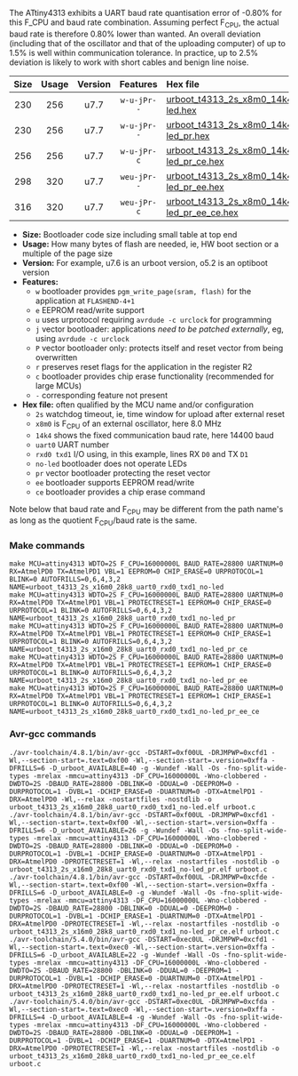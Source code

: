 The ATtiny4313 exhibits a UART baud rate quantisation error of -0.80% for this F_CPU and baud rate combination. Assuming perfect F<sub>CPU</sub>, the actual baud rate is therefore 0.80% lower than wanted. An overall deviation (including that of the oscillator and that of the uploading computer) of up to 1.5% is well within communication tolerance. In practice, up to 2.5% deviation is likely to work with short cables and benign line noise.

|Size|Usage|Version|Features|Hex file|
|:-:|:-:|:-:|:-:|:--|
|230|256|u7.7|`w-u-jPr--`|[urboot_t4313_2s_x8m0_14k4_uart0_rxd0_txd1_no-led.hex](https://raw.githubusercontent.com/stefanrueger/urboot.hex/main/mcus/attiny4313/watchdog_2_s/external_oscillator_x/%2B8m000000_hz/%2B%2B14k4_baud/uart0_rxd0_txd1/no-led/urboot_t4313_2s_x8m0_14k4_uart0_rxd0_txd1_no-led.hex)|
|230|256|u7.7|`w-u-jPr--`|[urboot_t4313_2s_x8m0_14k4_uart0_rxd0_txd1_no-led_pr.hex](https://raw.githubusercontent.com/stefanrueger/urboot.hex/main/mcus/attiny4313/watchdog_2_s/external_oscillator_x/%2B8m000000_hz/%2B%2B14k4_baud/uart0_rxd0_txd1/no-led/urboot_t4313_2s_x8m0_14k4_uart0_rxd0_txd1_no-led_pr.hex)|
|256|256|u7.7|`w-u-jPr-c`|[urboot_t4313_2s_x8m0_14k4_uart0_rxd0_txd1_no-led_pr_ce.hex](https://raw.githubusercontent.com/stefanrueger/urboot.hex/main/mcus/attiny4313/watchdog_2_s/external_oscillator_x/%2B8m000000_hz/%2B%2B14k4_baud/uart0_rxd0_txd1/no-led/urboot_t4313_2s_x8m0_14k4_uart0_rxd0_txd1_no-led_pr_ce.hex)|
|298|320|u7.7|`weu-jPr--`|[urboot_t4313_2s_x8m0_14k4_uart0_rxd0_txd1_no-led_pr_ee.hex](https://raw.githubusercontent.com/stefanrueger/urboot.hex/main/mcus/attiny4313/watchdog_2_s/external_oscillator_x/%2B8m000000_hz/%2B%2B14k4_baud/uart0_rxd0_txd1/no-led/urboot_t4313_2s_x8m0_14k4_uart0_rxd0_txd1_no-led_pr_ee.hex)|
|316|320|u7.7|`weu-jPr-c`|[urboot_t4313_2s_x8m0_14k4_uart0_rxd0_txd1_no-led_pr_ee_ce.hex](https://raw.githubusercontent.com/stefanrueger/urboot.hex/main/mcus/attiny4313/watchdog_2_s/external_oscillator_x/%2B8m000000_hz/%2B%2B14k4_baud/uart0_rxd0_txd1/no-led/urboot_t4313_2s_x8m0_14k4_uart0_rxd0_txd1_no-led_pr_ee_ce.hex)|

- **Size:** Bootloader code size including small table at top end
- **Usage:** How many bytes of flash are needed, ie, HW boot section or a multiple of the page size
- **Version:** For example, u7.6 is an urboot version, o5.2 is an optiboot version
- **Features:**
  + `w` bootloader provides `pgm_write_page(sram, flash)` for the application at `FLASHEND-4+1`
  + `e` EEPROM read/write support
  + `u` uses urprotocol requiring `avrdude -c urclock` for programming
  + `j` vector bootloader: applications *need to be patched externally*, eg, using `avrdude -c urclock`
  + `P` vector bootloader only: protects itself and reset vector from being overwritten
  + `r` preserves reset flags for the application in the register R2
  + `c` bootloader provides chip erase functionality (recommended for large MCUs)
  + `-` corresponding feature not present
- **Hex file:** often qualified by the MCU name and/or configuration
  + `2s` watchdog timeout, ie, time window for upload after external reset
  + `x8m0` is F<sub>CPU</sub> of an external oscillator, here 8.0 MHz
  + `14k4` shows the fixed communication baud rate, here 14400 baud
  + `uart0` UART number
  + `rxd0 txd1` I/O using, in this example, lines RX `D0` and TX `D1`
  + `no-led` bootloader does not operate LEDs
  + `pr` vector bootloader protecting the reset vector
  + `ee` bootloader supports EEPROM read/write
  + `ce` bootloader provides a chip erase command


Note below that baud rate and F<sub>CPU</sub> may be different from the path name's as long as the quotient F<sub>CPU</sub>/baud rate is the same.

### Make commands
```
make MCU=attiny4313 WDTO=2S F_CPU=16000000L BAUD_RATE=28800 UARTNUM=0 RX=AtmelPD0 TX=AtmelPD1 VBL=1 EEPROM=0 CHIP_ERASE=0 URPROTOCOL=1 BLINK=0 AUTOFRILLS=0,6,4,3,2 NAME=urboot_t4313_2s_x16m0_28k8_uart0_rxd0_txd1_no-led
make MCU=attiny4313 WDTO=2S F_CPU=16000000L BAUD_RATE=28800 UARTNUM=0 RX=AtmelPD0 TX=AtmelPD1 VBL=1 PROTECTRESET=1 EEPROM=0 CHIP_ERASE=0 URPROTOCOL=1 BLINK=0 AUTOFRILLS=0,6,4,3,2 NAME=urboot_t4313_2s_x16m0_28k8_uart0_rxd0_txd1_no-led_pr
make MCU=attiny4313 WDTO=2S F_CPU=16000000L BAUD_RATE=28800 UARTNUM=0 RX=AtmelPD0 TX=AtmelPD1 VBL=1 PROTECTRESET=1 EEPROM=0 CHIP_ERASE=1 URPROTOCOL=1 BLINK=0 AUTOFRILLS=0,6,4,3,2 NAME=urboot_t4313_2s_x16m0_28k8_uart0_rxd0_txd1_no-led_pr_ce
make MCU=attiny4313 WDTO=2S F_CPU=16000000L BAUD_RATE=28800 UARTNUM=0 RX=AtmelPD0 TX=AtmelPD1 VBL=1 PROTECTRESET=1 EEPROM=1 CHIP_ERASE=0 URPROTOCOL=1 BLINK=0 AUTOFRILLS=0,6,4,3,2 NAME=urboot_t4313_2s_x16m0_28k8_uart0_rxd0_txd1_no-led_pr_ee
make MCU=attiny4313 WDTO=2S F_CPU=16000000L BAUD_RATE=28800 UARTNUM=0 RX=AtmelPD0 TX=AtmelPD1 VBL=1 PROTECTRESET=1 EEPROM=1 CHIP_ERASE=1 URPROTOCOL=1 BLINK=0 AUTOFRILLS=0,6,4,3,2 NAME=urboot_t4313_2s_x16m0_28k8_uart0_rxd0_txd1_no-led_pr_ee_ce
```

### Avr-gcc commands
```
./avr-toolchain/4.8.1/bin/avr-gcc -DSTART=0xf00UL -DRJMPWP=0xcfd1 -Wl,--section-start=.text=0xf00 -Wl,--section-start=.version=0xffa -DFRILLS=6 -D_urboot_AVAILABLE=40 -g -Wundef -Wall -Os -fno-split-wide-types -mrelax -mmcu=attiny4313 -DF_CPU=16000000L -Wno-clobbered -DWDTO=2S -DBAUD_RATE=28800 -DBLINK=0 -DDUAL=0 -DEEPROM=0 -DURPROTOCOL=1 -DVBL=1 -DCHIP_ERASE=0 -DUARTNUM=0 -DTX=AtmelPD1 -DRX=AtmelPD0 -Wl,--relax -nostartfiles -nostdlib -o urboot_t4313_2s_x16m0_28k8_uart0_rxd0_txd1_no-led.elf urboot.c
./avr-toolchain/4.8.1/bin/avr-gcc -DSTART=0xf00UL -DRJMPWP=0xcfd1 -Wl,--section-start=.text=0xf00 -Wl,--section-start=.version=0xffa -DFRILLS=6 -D_urboot_AVAILABLE=26 -g -Wundef -Wall -Os -fno-split-wide-types -mrelax -mmcu=attiny4313 -DF_CPU=16000000L -Wno-clobbered -DWDTO=2S -DBAUD_RATE=28800 -DBLINK=0 -DDUAL=0 -DEEPROM=0 -DURPROTOCOL=1 -DVBL=1 -DCHIP_ERASE=0 -DUARTNUM=0 -DTX=AtmelPD1 -DRX=AtmelPD0 -DPROTECTRESET=1 -Wl,--relax -nostartfiles -nostdlib -o urboot_t4313_2s_x16m0_28k8_uart0_rxd0_txd1_no-led_pr.elf urboot.c
./avr-toolchain/4.8.1/bin/avr-gcc -DSTART=0xf00UL -DRJMPWP=0xcfde -Wl,--section-start=.text=0xf00 -Wl,--section-start=.version=0xffa -DFRILLS=6 -D_urboot_AVAILABLE=0 -g -Wundef -Wall -Os -fno-split-wide-types -mrelax -mmcu=attiny4313 -DF_CPU=16000000L -Wno-clobbered -DWDTO=2S -DBAUD_RATE=28800 -DBLINK=0 -DDUAL=0 -DEEPROM=0 -DURPROTOCOL=1 -DVBL=1 -DCHIP_ERASE=1 -DUARTNUM=0 -DTX=AtmelPD1 -DRX=AtmelPD0 -DPROTECTRESET=1 -Wl,--relax -nostartfiles -nostdlib -o urboot_t4313_2s_x16m0_28k8_uart0_rxd0_txd1_no-led_pr_ce.elf urboot.c
./avr-toolchain/5.4.0/bin/avr-gcc -DSTART=0xec0UL -DRJMPWP=0xcfd1 -Wl,--section-start=.text=0xec0 -Wl,--section-start=.version=0xffa -DFRILLS=6 -D_urboot_AVAILABLE=22 -g -Wundef -Wall -Os -fno-split-wide-types -mrelax -mmcu=attiny4313 -DF_CPU=16000000L -Wno-clobbered -DWDTO=2S -DBAUD_RATE=28800 -DBLINK=0 -DDUAL=0 -DEEPROM=1 -DURPROTOCOL=1 -DVBL=1 -DCHIP_ERASE=0 -DUARTNUM=0 -DTX=AtmelPD1 -DRX=AtmelPD0 -DPROTECTRESET=1 -Wl,--relax -nostartfiles -nostdlib -o urboot_t4313_2s_x16m0_28k8_uart0_rxd0_txd1_no-led_pr_ee.elf urboot.c
./avr-toolchain/5.4.0/bin/avr-gcc -DSTART=0xec0UL -DRJMPWP=0xcfda -Wl,--section-start=.text=0xec0 -Wl,--section-start=.version=0xffa -DFRILLS=4 -D_urboot_AVAILABLE=4 -g -Wundef -Wall -Os -fno-split-wide-types -mrelax -mmcu=attiny4313 -DF_CPU=16000000L -Wno-clobbered -DWDTO=2S -DBAUD_RATE=28800 -DBLINK=0 -DDUAL=0 -DEEPROM=1 -DURPROTOCOL=1 -DVBL=1 -DCHIP_ERASE=1 -DUARTNUM=0 -DTX=AtmelPD1 -DRX=AtmelPD0 -DPROTECTRESET=1 -Wl,--relax -nostartfiles -nostdlib -o urboot_t4313_2s_x16m0_28k8_uart0_rxd0_txd1_no-led_pr_ee_ce.elf urboot.c
```

